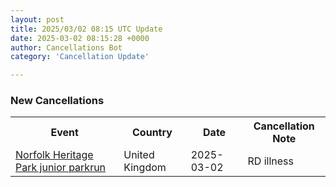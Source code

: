 ```yaml
---
layout: post
title: 2025/03/02 08:15 UTC Update
date: 2025-03-02 08:15:28 +0000
author: Cancellations Bot
category: 'Cancellation Update'

---
```


<h3>New Cancellations</h3>
<div class='hscrollable'>
<table style='width: 100%'>
    <tr>
        <th>Event</th>
        <th>Country</th>
        <th>Date</th>
        <th>Cancellation Note</th>
    </tr>
    <tr>
        <td><a href="https://www.parkrun.org.uk/norfolkheritagepark-juniors">Norfolk Heritage Park junior parkrun</a></td>
        <td>United Kingdom</td>
        <td>2025-03-02</td>
        <td>RD illness</td>
    </tr>
</table>
</div>
